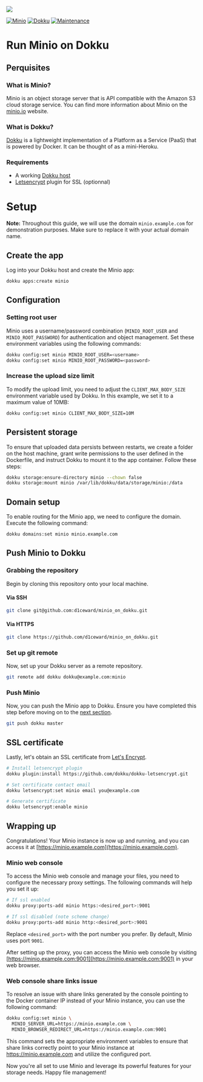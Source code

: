 ![](.github/images/repo_header.png)

[![Minio](https://img.shields.io/badge/Minio-17/02/2024-blue.svg)](https://github.com/minio/minio/releases/tag/RELEASE.2024-02-17T01-15-57Z)
[![Dokku](https://img.shields.io/badge/Dokku-Repo-blue.svg)](https://github.com/dokku/dokku)
[![Maintenance](https://img.shields.io/badge/Maintained%3F-yes-green.svg)](https://github.com/d1ceward/minio_on_dokku/graphs/commit-activity)
# Run Minio on Dokku

## Perquisites

### What is Minio?

Minio is an object storage server that is API compatible with the Amazon S3 cloud storage service. You can find more information about Minio on the [minio.io](https://www.minio.io/) website.

### What is Dokku?

[Dokku](http://dokku.viewdocs.io/dokku/) is a lightweight implementation of a Platform as a Service (PaaS) that is powered by Docker. It can be thought of as a mini-Heroku.

### Requirements
* A working [Dokku host](http://dokku.viewdocs.io/dokku/getting-started/installation/)
* [Letsencrypt](https://github.com/dokku/dokku-letsencrypt) plugin for SSL (optionnal)

# Setup

**Note:** Throughout this guide, we will use the domain `minio.example.com` for demonstration purposes. Make sure to replace it with your actual domain name.

## Create the app

Log into your Dokku host and create the Minio app:

```bash
dokku apps:create minio
```

## Configuration

### Setting root user

Minio uses a username/password combination (`MINIO_ROOT_USER` and `MINIO_ROOT_PASSWORD`) for authentication and object management. Set these environment variables using the following commands:

```bash
dokku config:set minio MINIO_ROOT_USER=<username>
dokku config:set minio MINIO_ROOT_PASSWORD=<password>
```

### Increase the upload size limit

To modify the upload limit, you need to adjust the `CLIENT_MAX_BODY_SIZE` environment variable used by Dokku. In this example, we set it to a maximum value of 10MB:

```bash
dokku config:set minio CLIENT_MAX_BODY_SIZE=10M
```

## Persistent storage

To ensure that uploaded data persists between restarts, we create a folder on the host machine, grant write permissions to the user defined in the Dockerfile, and instruct Dokku to mount it to the app container. Follow these steps:

```bash
dokku storage:ensure-directory minio --chown false
dokku storage:mount minio /var/lib/dokku/data/storage/minio:/data
```

## Domain setup

To enable routing for the Minio app, we need to configure the domain. Execute the following command:

```bash
dokku domains:set minio minio.example.com
```

## Push Minio to Dokku

### Grabbing the repository

Begin by cloning this repository onto your local machine.

#### Via SSH

```bash
git clone git@github.com:d1ceward/minio_on_dokku.git
```

#### Via HTTPS

```bash
git clone https://github.com/d1ceward/minio_on_dokku.git
```

### Set up git remote

Now, set up your Dokku server as a remote repository.

```bash
git remote add dokku dokku@example.com:minio
```

### Push Minio

Now, you can push the Minio app to Dokku. Ensure you have completed this step before moving on to the [next section](#ssl-certificate).

```bash
git push dokku master
```

## SSL certificate

Lastly, let's obtain an SSL certificate from [Let's Encrypt](https://letsencrypt.org/).

```bash
# Install letsencrypt plugin
dokku plugin:install https://github.com/dokku/dokku-letsencrypt.git

# Set certificate contact email
dokku letsencrypt:set minio email you@example.com

# Generate certificate
dokku letsencrypt:enable minio
```

## Wrapping up

Congratulations! Your Minio instance is now up and running, and you can access it at [https://minio.example.com](https://minio.example.com).

### Minio web console

To access the Minio web console and manage your files, you need to configure the necessary proxy settings. The following commands will help you set it up:

```bash
# If ssl enabled
dokku proxy:ports-add minio https:<desired_port>:9001

# If ssl disabled (note scheme change)
dokku proxy:ports-add minio http:<desired_port>:9001
```

Replace `<desired_port>` with the port number you prefer. By default, Minio uses port `9001`.

After setting up the proxy, you can access the Minio web console by visiting [https://minio.example.com:9001](https://minio.example.com:9001) in your web browser.

### Web console share links issue

To resolve an issue with share links generated by the console pointing to the Docker container IP instead of your Minio instance, you can use the following command:

```bash
dokku config:set minio \
  MINIO_SERVER_URL=https://minio.example.com \
  MINIO_BROWSER_REDIRECT_URL=https://minio.example.com:9001
```

This command sets the appropriate environment variables to ensure that share links correctly point to your Minio instance at https://minio.example.com and utilize the configured port.

Now you're all set to use Minio and leverage its powerful features for your storage needs. Happy file management!
